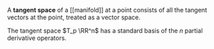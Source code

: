 A **tangent space** of a [[manifold]] at a point consists of all the tangent vectors at the point, treated as a vector space.

The tangent space $T_p \RR^n$ has a standard basis of the $n$ partial derivative operators.